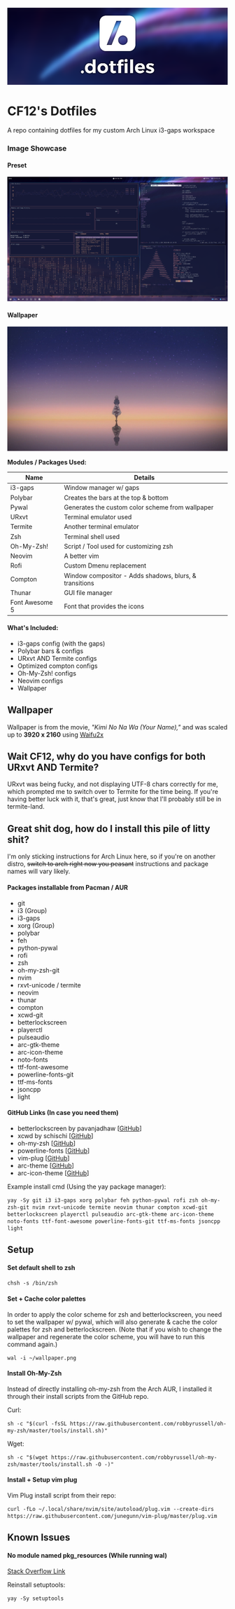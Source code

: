 ![Dotfiles Logo](_images/hero.png)
# CF12's Dotfiles
A repo containing dotfiles for my custom Arch Linux i3-gaps workspace

### Image Showcase
#### Preset
![Showcase1](_images/showcase1.png)

#### Wallpaper
![Wallpaper](wallpaper.png)

**Modules / Packages Used:**

| Name		       | Details |
| -------------- | ------- |
| i3-gaps	    	 | Window manager w/ gaps
| Polybar		     | Creates the bars at the top & bottom
| Pywal			     | Generates the custom color scheme from wallpaper
| URxvt			     | Terminal emulator used
| Termite        | Another terminal emulator
| Zsh			       | Terminal shell used
| Oh-My-Zsh!     | Script / Tool used for customizing zsh
| Neovim         | A better vim
| Rofi		       | Custom Dmenu replacement
| Compton	       | Window compositor - Adds shadows, blurs, & transitions
| Thunar	     	 | GUI file manager
| Font Awesome 5 | Font that provides the icons

#### What's Included:
- i3-gaps config (with the gaps)
- Polybar bars & configs
- URxvt AND Termite configs
- Optimized compton configs
- Oh-My-Zsh! configs
- Neovim configs
- Wallpaper

## Wallpaper
Wallpaper is from the movie, *"Kimi No Na Wa (Your Name),"* and was scaled up to **3920 x 2160** using [Waifu2x](http://waifu2x.udp.jp/)

## Wait CF12, why do you have configs for both URxvt AND Termite?
URxvt was being fucky, and not displaying UTF-8 chars correctly for me, which prompted me to switch over to Termite for the time being. If you're having better luck with it, that's great, just know that I'll probably still be in termite-land.

## Great shit dog, how do I install this pile of litty shit?
I'm only sticking instructions for Arch Linux here, so if you're on another distro, ~~switch to arch right now you peasant~~ instructions and package names will vary likely.

#### Packages installable from Pacman / AUR
- git
- i3 (Group)
- i3-gaps
- xorg (Group)
- polybar
- feh
- python-pywal
- rofi
- zsh
- oh-my-zsh-git
- nvim
- rxvt-unicode / termite
- neovim
- thunar
- compton
- xcwd-git
- betterlockscreen
- playerctl
- pulseaudio
- arc-gtk-theme
- arc-icon-theme
- noto-fonts
- ttf-font-awesome
- powerline-fonts-git
- ttf-ms-fonts
- jsoncpp
- light

#### GitHub Links (In case you need them)
- betterlockscreen by pavanjadhaw [[GitHub](https://github.com/pavanjadhaw/betterlockscreen)]
- xcwd by schischi [[GitHub](https://github.com/schischi/xcwd)]
- oh-my-zsh [[GitHub](https://github.com/robbyrussell/oh-my-zsh)]
- powerline-fonts [[GitHub](https://github.com/powerline/fonts)]
- vim-plug [[GitHub](https://github.com/junegunn/vim-plug)]
- arc-theme [[GitHub](https://github.com/horst3180/arc-theme)]
- arc-icon-theme [[GitHub](https://github.com/horst3180/arc-icon-theme)]

Example install cmd (Using the yay package manager):
```
yay -Sy git i3 i3-gaps xorg polybar feh python-pywal rofi zsh oh-my-zsh-git nvim rxvt-unicode termite neovim thunar compton xcwd-git betterlockscreen playerctl pulseaudio arc-gtk-theme arc-icon-theme noto-fonts ttf-font-awesome powerline-fonts-git ttf-ms-fonts jsoncpp light
```

## Setup
#### Set default shell to zsh
```
chsh -s /bin/zsh
```

#### Set + Cache color palettes
In order to apply the color scheme for zsh and betterlockscreen, you need to set the wallpaper w/ pywal, which will also generate & cache the color palettes for zsh and betterlockscreen. (Note that if you wish to change the wallpaper and regenerate the color scheme, you will have to run this command again.)

```
wal -i ~/wallpaper.png
```

#### Install Oh-My-Zsh
Instead of directly installing oh-my-zsh from the Arch AUR, I installed it through their install scripts from the GitHub repo.

Curl:
```
sh -c "$(curl -fsSL https://raw.githubusercontent.com/robbyrussell/oh-my-zsh/master/tools/install.sh)"
```

Wget:
```
sh -c "$(wget https://raw.githubusercontent.com/robbyrussell/oh-my-zsh/master/tools/install.sh -O -)"
```

#### Install + Setup vim plug
Vim Plug install script from their repo:
```
curl -fLo ~/.local/share/nvim/site/autoload/plug.vim --create-dirs https://raw.githubusercontent.com/junegunn/vim-plug/master/plug.vim
```

## Known Issues
#### No module named pkg_resources (While running wal)
[Stack Overflow Link](https://stackoverflow.com/questions/7446187/no-module-named-pkg-resources)

Reinstall setuptools:
```
yay -Sy setuptools
```
